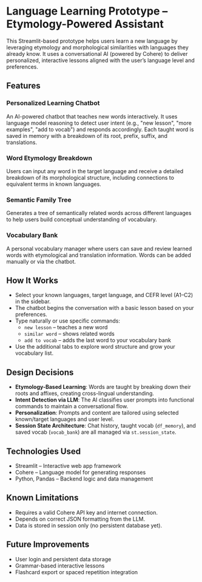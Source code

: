 # Language Learning Prototype – Etymology-Powered Assistant

This Streamlit-based prototype helps users learn a new language by leveraging etymology and morphological similarities with languages they already know. It uses a conversational AI (powered by Cohere) to deliver personalized, interactive lessons aligned with the user’s language level and preferences.

## Features

### Personalized Learning Chatbot
An AI-powered chatbot that teaches new words interactively. It uses language model reasoning to detect user intent (e.g., "new lesson", "more examples", "add to vocab") and responds accordingly. Each taught word is saved in memory with a breakdown of its root, prefix, suffix, and translations.

### Word Etymology Breakdown
Users can input any word in the target language and receive a detailed breakdown of its morphological structure, including connections to equivalent terms in known languages.

### Semantic Family Tree
Generates a tree of semantically related words across different languages to help users build conceptual understanding of vocabulary.

### Vocabulary Bank
A personal vocabulary manager where users can save and review learned words with etymological and translation information. Words can be added manually or via the chatbot.

## How It Works

- Select your known languages, target language, and CEFR level (A1–C2) in the sidebar.
- The chatbot begins the conversation with a basic lesson based on your preferences.
- Type naturally or use specific commands:
  - `new lesson` – teaches a new word
  - `similar word` – shows related words
  - `add to vocab` – adds the last word to your vocabulary bank
- Use the additional tabs to explore word structure and grow your vocabulary list.

## Design Decisions

- **Etymology-Based Learning**: Words are taught by breaking down their roots and affixes, creating cross-lingual understanding.
- **Intent Detection via LLM**: The AI classifies user prompts into functional commands to maintain a conversational flow.
- **Personalization**: Prompts and content are tailored using selected known/target languages and user level.
- **Session State Architecture**: Chat history, taught vocab (`df_memory`), and saved vocab (`vocab_bank`) are all managed via `st.session_state`.

## Technologies Used

- Streamlit – Interactive web app framework
- Cohere – Language model for generating responses
- Python, Pandas – Backend logic and data management

## Known Limitations

- Requires a valid Cohere API key and internet connection.
- Depends on correct JSON formatting from the LLM.
- Data is stored in session only (no persistent database yet).

## Future Improvements

- User login and persistent data storage
- Grammar-based interactive lessons
- Flashcard export or spaced repetition integration

